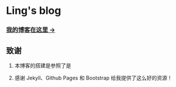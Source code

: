 
# Ling's blog

### [我的博客在这里 &rarr;](http://linglinyp.com)

## 致谢

1. 本博客的搭建是参照了是

2. 感谢 Jekyll、Github Pages 和 Bootstrap 给我提供了这么好的资源！
